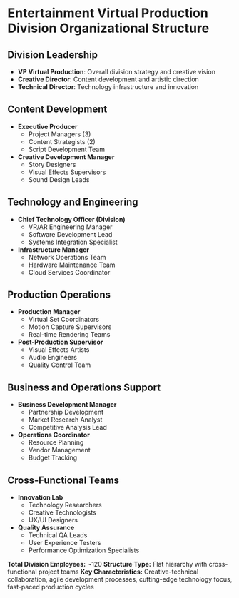 # Entertainment Virtual Production Division Organizational Structure

## Division Leadership
- **VP Virtual Production**: Overall division strategy and creative vision
- **Creative Director**: Content development and artistic direction
- **Technical Director**: Technology infrastructure and innovation

## Content Development
- **Executive Producer**
  - Project Managers (3)
  - Content Strategists (2)
  - Script Development Team
- **Creative Development Manager**
  - Story Designers
  - Visual Effects Supervisors
  - Sound Design Leads

## Technology and Engineering
- **Chief Technology Officer (Division)**
  - VR/AR Engineering Manager
  - Software Development Lead
  - Systems Integration Specialist
- **Infrastructure Manager**
  - Network Operations Team
  - Hardware Maintenance Team
  - Cloud Services Coordinator

## Production Operations
- **Production Manager**
  - Virtual Set Coordinators
  - Motion Capture Supervisors
  - Real-time Rendering Teams
- **Post-Production Supervisor**
  - Visual Effects Artists
  - Audio Engineers
  - Quality Control Team

## Business and Operations Support
- **Business Development Manager**
  - Partnership Development
  - Market Research Analyst
  - Competitive Analysis Lead
- **Operations Coordinator**
  - Resource Planning
  - Vendor Management
  - Budget Tracking

## Cross-Functional Teams
- **Innovation Lab**
  - Technology Researchers
  - Creative Technologists
  - UX/UI Designers
- **Quality Assurance**
  - Technical QA Leads
  - User Experience Testers
  - Performance Optimization Specialists

**Total Division Employees:** ~120
**Structure Type:** Flat hierarchy with cross-functional project teams
**Key Characteristics:** Creative-technical collaboration, agile development processes, cutting-edge technology focus, fast-paced production cycles